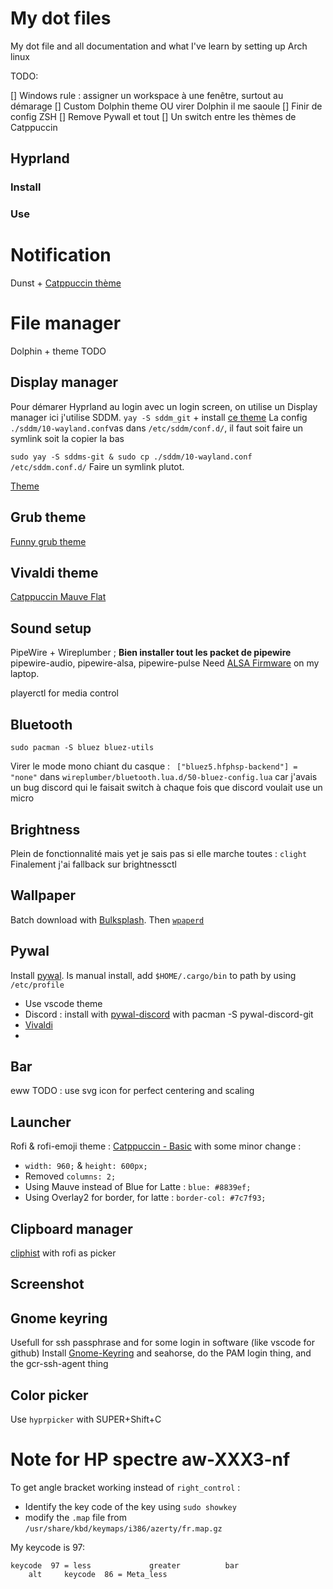# My dot files 
My dot file and all documentation and what I've learn by setting up Arch linux

TODO:

[] Windows rule : assigner un workspace à une fenêtre, surtout au démarage
[] Custom Dolphin theme OU virer Dolphin il me saoule
[] Finir de config ZSH
[] Remove Pywall et tout 
[] Un switch entre les thèmes de Catppuccin

## Hyprland 
### Install
### Use

# Notification 
Dunst + [Catppuccin thème](https://draculatheme.com/dunst)

# File manager 
Dolphin + theme
TODO 

## Display manager
Pour démarer Hyprland au login avec un login screen, on utilise un Display manager ici j'utilise SDDM. `yay -S sddm_git` + install [ce theme](https://github.com/aczw/sddm-theme-corners)
La config `./sddm/10-wayland.conf`vas dans `/etc/sddm/conf.d/`, il faut soit faire un symlink soit la copier la bas

`sudo yay -S sddms-git & sudo cp ./sddm/10-wayland.conf /etc/sddm.conf.d/`
Faire un symlink plutot.

[Theme](https://github.com/catppuccin/sddm)

## Grub theme 
[Funny grub theme](https://github.com/Lxtharia/minegrub-theme)

## Vivaldi theme
[Catppuccin Mauve Flat](https://github.com/catppuccin/vivaldi)

## Sound setup
PipeWire + Wireplumber ; **Bien installer tout les packet de pipewire** pipewire-audio, pipewire-alsa, pipewire-pulse
Need [ALSA Firmware](https://wiki.archlinux.org/title/Advanced_Linux_Sound_Architecture#ALSA_firmware) on my laptop.

playerctl for media control

## Bluetooth
`sudo pacman -S bluez bluez-utils`

Virer le mode mono chiant du casque : ` ["bluez5.hfphsp-backend"] = "none"` dans `wireplumber/bluetooth.lua.d/50-bluez-config.lua` car j'avais un bug discord qui le faisait switch à chaque fois que discord voulait use un micro

## Brightness
Plein de fonctionnalité mais yet je sais pas si elle marche toutes : `clight`
Finalement j'ai fallback sur brightnessctl 

## Wallpaper
Batch download with [Bulksplash](https://github.com/MehediH/Bulksplash). Then [`wpaperd`](https://github.com/danyspin97/wpaperd)

## Pywal
Install [pywal](https://github.com/dylanaraps/pywal). Is manual install, add  `$HOME/.cargo/bin` to path by using `/etc/profile`
- Use vscode theme 
- Discord : install with [pywal-discord](https://github.com/FilipLitwora/pywal-discord) with pacman -S pywal-discord-git
- [Vivaldi](https://github.com/errornonamer/wal-vivaldi) 
- 

## Bar 
eww
TODO : use svg icon for perfect centering and scaling 

## Launcher
Rofi & rofi-emoji
theme : [Catppuccin - Basic](https://github.com/catppuccin/rofi/tree/main/basic) with some minor change : 
- `width: 960;` & `height: 600px;`
- Removed `columns: 2;`
- Using Mauve instead of Blue for Latte :  `blue: #8839ef;`
- Using Overlay2 for border, for latte : `border-col: #7c7f93;`

## Clipboard manager 
[cliphist](https://github.com/sentriz/cliphist) with rofi as picker

## Screenshot


## Gnome keyring
Usefull for ssh passphrase and for some login in software (like vscode for github)
Install [Gnome-Keyring](https://wiki.archlinux.org/title/GNOME/Keyring) and seahorse, do the PAM login thing, and the gcr-ssh-agent thing

## Color picker 
Use `hyprpicker` with SUPER+Shift+C


# Note for HP spectre aw-XXX3-nf
To get angle bracket working instead of `right_control` : 
* Identify the key code of the key using `sudo showkey`
* modify the `.map` file from `/usr/share/kbd/keymaps/i386/azerty/fr.map.gz`

My keycode is 97: 
```
keycode  97 = less             greater          bar             
	alt     keycode  86 = Meta_less   
```